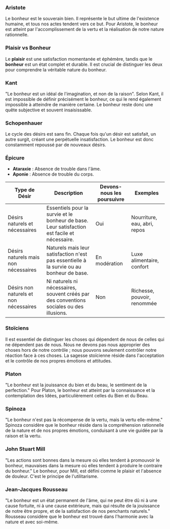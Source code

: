 ### Aristote

Le bonheur est le souverain bien. Il représente le but ultime de l'existence humaine, et tous nos actes tendent vers ce but. Pour Aristote, le bonheur est atteint par l'accomplissement de la vertu et la réalisation de notre nature rationnelle.

### Plaisir vs Bonheur

Le **plaisir** est une satisfaction momentanée et éphémère, tandis que le **bonheur** est un état complet et durable. Il est crucial de distinguer les deux pour comprendre la véritable nature du bonheur.

### Kant

"Le bonheur est un idéal de l'imagination, et non de la raison". Selon Kant, il est impossible de définir précisément le bonheur, ce qui le rend également impossible à atteindre de manière certaine. Le bonheur reste donc une quête subjective et souvent insaisissable.

### Schopenhauer

Le cycle des désirs est sans fin. Chaque fois qu'un désir est satisfait, un autre surgit, créant une perpétuelle insatisfaction. Le bonheur est donc constamment repoussé par de nouveaux désirs.

### Épicure

- **Ataraxie** : Absence de trouble dans l'âme.
- **Aponie** : Absence de trouble du corps.

| Type de Désir                          | Description                                                                                  | Devons-nous les poursuivre | Exemples                     |
| -------------------------------------- | -------------------------------------------------------------------------------------------- | -------------------------- | ---------------------------- |
| Désirs naturels et nécessaires         | Essentiels pour la survie et le bonheur de base. Leur satisfaction est facile et nécessaire. | Oui                        | Nourriture, eau, abri, repos |
| Désirs naturels mais non nécessaires   | Naturels mais leur satisfaction n'est pas essentielle à la survie ou au bonheur de base.     | En modération              | Luxe alimentaire, confort    |
| Désirs non naturels et non nécessaires | Ni naturels ni nécessaires, souvent créés par des conventions sociales ou des illusions.     | Non                        | Richesse, pouvoir, renommée  |

### Stoïciens

Il est essentiel de distinguer les choses qui dépendent de nous de celles qui ne dépendent pas de nous. Nous ne devons pas nous approprier des choses hors de notre contrôle ; nous pouvons seulement contrôler notre réaction face à ces choses. La sagesse stoïcienne réside dans l'acceptation et le contrôle de nos propres émotions et attitudes.

### Platon

"Le bonheur est la jouissance du bien et du beau, le sentiment de la perfection." Pour Platon, le bonheur est atteint par la connaissance et la contemplation des Idées, particulièrement celles du Bien et du Beau.

### Spinoza

"Le bonheur n'est pas la récompense de la vertu, mais la vertu elle-même." Spinoza considère que le bonheur réside dans la compréhension rationnelle de la nature et de nos propres émotions, conduisant à une vie guidée par la raison et la vertu.

### John Stuart Mill

"Les actions sont bonnes dans la mesure où elles tendent à promouvoir le bonheur, mauvaises dans la mesure où elles tendent à produire le contraire du bonheur." Le bonheur, pour Mill, est défini comme le plaisir et l'absence de douleur. C'est le principe de l'utilitarisme.

### Jean-Jacques Rousseau

"Le bonheur est un état permanent de l'âme, qui ne peut être dû ni à une cause fortuite, ni à une cause extérieure, mais qui résulte de la jouissance de notre être propre, et de la satisfaction de nos penchants naturels." Rousseau considère que le bonheur est trouvé dans l'harmonie avec la nature et avec soi-même.
